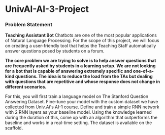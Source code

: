 # UnivAI-AI-3-Project


### Problem Statement
**Teaching Assistant Bot**
Chatbots are one of the most popular applications of Natural Language Processing. For the scope of this project, we will focus on creating a user-friendly tool that helps the Teaching Staff automatically answer questions posed by students on a forum.

**The core problem we are trying to solve is to help answer questions that are frequently asked by students in a learning setup. We are not looking for a bot that is capable of answering extremely specific and one-of-a-kind questions. The idea is to reduce the load from the TAs but dealing with questions that are repetitive and whose response does not change in different scenarios.**

For this, you will first train a language model on The Stanford Question Answering Dataset. Fine-tune your model with the custom dataset we have collected from Univ.Ai's AI-1 course. Define and train a simple RNN network with 2 RNN layers as your baseline model. Using the knowledge learned during the duration of this, come up with an algorithm that outperforms the baseline and works in a real-time setting. The dataset is available on the scaffold.
